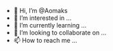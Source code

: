 - 👋 Hi, I’m @Aomaks
- 👀 I’m interested in ...
- 🌱 I’m currently learning ...
- 💞️ I’m looking to collaborate on ...
- 📫 How to reach me ...

<!---
Aomaks/Aomaks is a ✨ special ✨ repository because its `README.md` (this file) appears on your GitHub profile.
You can click the Preview link to take a look at your changes.
--->
